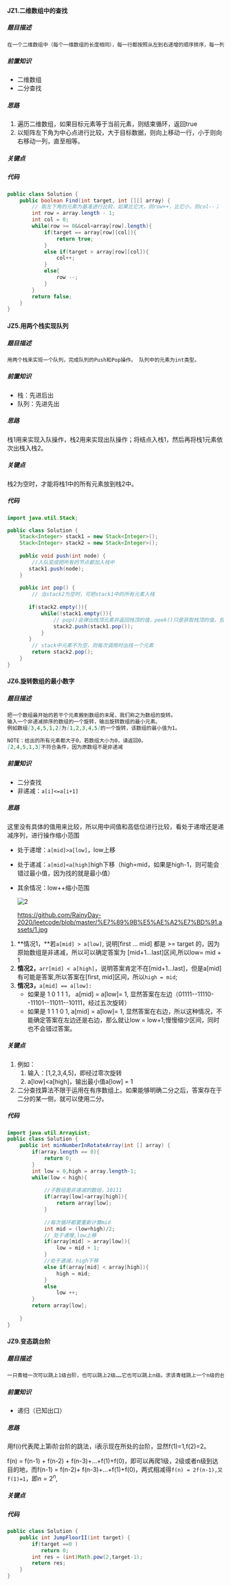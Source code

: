 #### JZ1.二维数组中的查找

##### 题目描述

```markdown
在一个二维数组中（每个一维数组的长度相同），每一行都按照从左到右递增的顺序排序，每一列都按照从上到下递增的顺序排序。请完成一个函数，输入这样的一个二维数组和一个整数，判断数组中是否含有该整数。
```

##### 前置知识

+ 二维数组
+ 二分查找

##### 思路

1. 遍历二维数组，如果目标元素等于当前元素，则结束循环，返回true
2. 以矩阵左下角为中心点进行比较，大于目标数据，则向上移动一行，小于则向右移动一列，直至相等。

##### 关键点

##### 代码

```java
public class Solution {
    public boolean Find(int target, int [][] array) {
        // 取左下角的元素为基准进行比较，如果比它大，则row++，比它小，则col--；
        int row = array.length - 1;
        int col = 0;
        while(row >= 0&&col<array[row].length){
            if(target == array[row][col]){
                return true;
            }
            else if(target > array[row][col]){
                col++;
            }
            else{
                row --;
            }
        }
        return false;
    }
}
```



#### JZ5.用两个栈实现队列

##### 题目描述

```markdown
用两个栈来实现一个队列，完成队列的Push和Pop操作。 队列中的元素为int类型。
```

##### 前置知识

+ 栈：先进后出
+ 队列：先进先出

##### 思路

栈1用来实现入队操作，栈2用来实现出队操作；将结点入栈1，然后再将栈1元素依次出栈入栈2。

##### 关键点

栈2为空时，才能将栈1中的所有元素放到栈2中。

##### 代码

```java
import java.util.Stack;

public class Solution {
    Stack<Integer> stack1 = new Stack<Integer>();
    Stack<Integer> stack2 = new Stack<Integer>();
    
    public void push(int node) {
        //入队变成把所有的节点都加入栈中
       stack1.push(node);
    }
    
    public int pop() {
        // 当stack2为空时，可把stack1中的所有元素入栈
        
       if(stack2.empty()){
           while(!stack1.empty()){
               // pop()会弹出栈顶元素并返回栈顶的值，peek()只是获取栈顶的值，但是并不会把元素从栈顶弹出来
               stack2.push(stack1.pop());
           }
       }
        // stack中元素不为空，则每次调用时出栈一个元素
        return stack2.pop();
    }
}
```

#### JZ6.旋转数组的最小数字

##### 题目描述

```markdown
把一个数组最开始的若干个元素搬到数组的末尾，我们称之为数组的旋转。
输入一个非递减排序的数组的一个旋转，输出旋转数组的最小元素。
例如数组[3,4,5,1,2]为[1,2,3,4,5]的一个旋转，该数组的最小值为1。

NOTE：给出的所有元素都大于0，若数组大小为0，请返回0。
[2,4,5,1,3]不符合条件，因为原数组不是非递减
```

##### 前置知识

+ 二分查找
+ 非递减：`a[i]<=a[i+1]`

##### 思路

这里没有具体的值用来比较，所以用中间值和高低位进行比较，看处于递增还是递减序列，进行操作缩小范围

+ 处于递增：`a[mid]>a[low]`，low上移

+ 处于递减：`a[mid]<a[high]`high下移（high=mid，如果是high-1，则可能会错过最小值，因为找的就是最小值）

+ 其余情况：low++缩小范围

  ![2](D:\笔记\Git\刷题笔记\牛客网.assets\2.png)

  https://github.com/RainyDay-2020/leetcode/blob/master/%E7%89%9B%E5%AE%A2%E7%BD%91.assets/1.jpg

1. **情况1，**若`a[mid] > a[low]`, 说明[first ... mid] 都是 >= target 的，因为原始数组是非递减，所以可以确定答案为 [mid+1...last]区间,所以low= mid + 1
2. **情况2，**`arr[mid] < a[high]`，说明答案肯定不在[mid+1...last]，但是a[mid] 有可能是答案,所以答案在[first, mid]区间，所以`high = mid`;
3. **情况3，**`a[mid] == a[low]:`
   - 如果是 1 0 1 1 1， a[mid] = a[low]= 1, 显然答案在左边（01111--11110--11101--11011--10111，经过五次旋转）
   - 如果是 1 1 1 0 1, a[mid] = a[low]= 1, 显然答案在右边，所以这种情况，不能确定答案在左边还是右边，那么就让low = low+1;慢慢缩少区间，同时也不会错过答案。

##### 关键点

1. 例如：
   1. 输入：[1,2,3,4,5]，即经过零次旋转
   2. a[low]<a[high]，输出最小值a[low] = 1
2. 二分查找算法不限于运用在有序数组上。如果能够明确二分之后，答案存在于二分的某一侧，就可以使用二分。

##### 代码

```java
import java.util.ArrayList;
public class Solution {
    public int minNumberInRotateArray(int [] array) {
        if(array.length == 0){
            return 0;
        }
        int low = 0,high = array.length-1;
        while(low < high){
            
            //子数组是非递减的数组，10111
            if(array[low]<array[high]){
                return array[low];
            }
            
            //每次循环都要重新计算mid
            int mid = (low+high)/2;
            // 处于递增,low上移
            if(array[mid] > array[low]){
                low = mid + 1;
            }
            //处于递减，high下移
            else if(array[mid] < array[high]){
                high = mid;
            }
            else
                low ++;
        }
        return array[low];
       
    }
}
```

#### JZ9.变态跳台阶

##### 题目描述

```markdown
一只青蛙一次可以跳上1级台阶，也可以跳上2级……它也可以跳上n级。求该青蛙跳上一个n级的台阶总共有多少种跳法。
```

##### 前置知识

+ 递归（已知出口）

##### 思路

用f(i)代表爬上第i阶台阶的跳法，i表示现在所处的台阶，显然f(1)=1,f(2)=2。

f(n) = f(n-1) + f(n-2) + f(n-3)+...+f(1)+f(0)，即可以再爬1级，2级或者n级到达目的地，而f(n-1) = f(n-2)+  f(n-3)+...+f(1)+f(0)，两式相减得`f(n) = 2f(n-1),又f(1)=1`，即$n=2^n$,

##### 关键点

##### 代码

```java
public class Solution {
    public int JumpFloorII(int target) {
        if(target ==0 )
           return 0;
        int res = (int)Math.pow(2,target-1);
        return res;
    }
}
```



